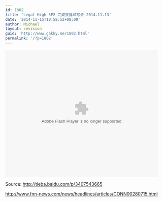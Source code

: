 ```yaml
---
id: 1802
title: 'Legal High SP2 完成披露试写会 2014.11.13'
date: '2014-11-15T10:58:52+08:00'
author: Michael
layout: revision
guid: 'http://www.gakky.me/1802.html'
permalink: '/?p=1802'
---
```


<embed align="middle" height="400" src="http://player.youku.com/player.php/sid/XODI1OTQyMzU2/v.swf" type="application/x-shockwave-flash" width="480"></embed>

Source: <http://tieba.baidu.com/p/3407543665>  
  
<http://www.fnn-news.com/news/headlines/articles/CONN00280715.html>